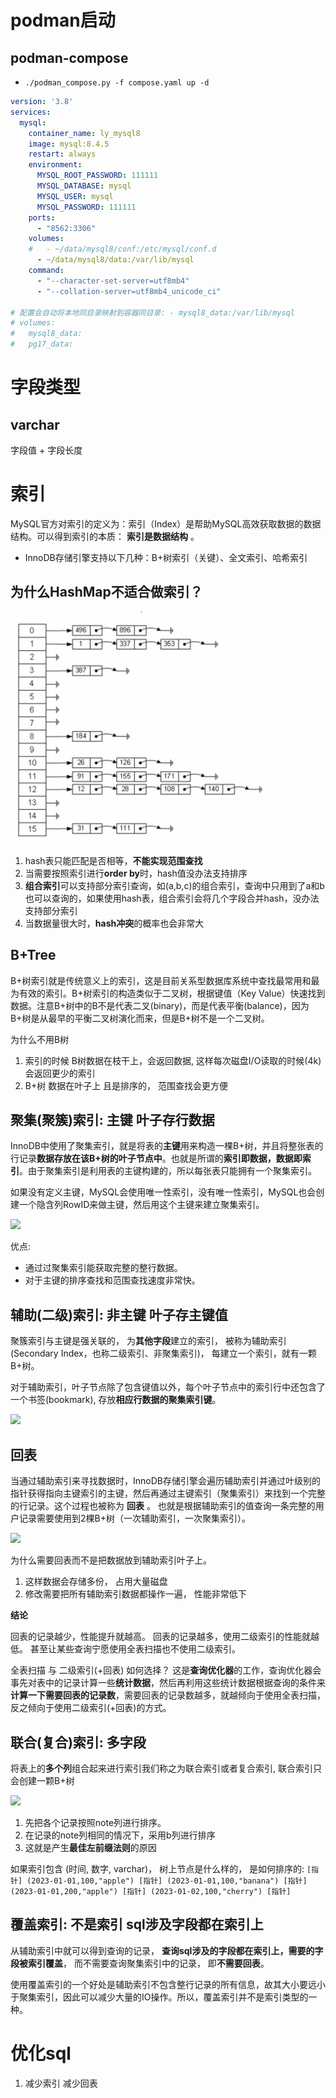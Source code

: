 # podman启动

## podman-compose

- `./podman_compose.py -f compose.yaml up -d`

```yaml
version: '3.8'
services:
  mysql:
    container_name: ly_mysql8
    image: mysql:8.4.5
    restart: always
    environment:
      MYSQL_ROOT_PASSWORD: 111111
      MYSQL_DATABASE: mysql
      MYSQL_USER: mysql
      MYSQL_PASSWORD: 111111
    ports:
      - "8562:3306"
    volumes:
    #   - ~/data/mysql8/conf:/etc/mysql/conf.d
      - ~/data/mysql8/data:/var/lib/mysql
    command: 
      - "--character-set-server=utf8mb4"
      - "--collation-server=utf8mb4_unicode_ci"

# 配置会自动将本地同目录映射到容器同目录: - mysql8_data:/var/lib/mysql
# volumes:
#   mysql8_data:
#   pg17_data:
```

# 字段类型

## varchar

字段值 + 字段长度

# 索引

MySQL官方对索引的定义为：索引（Index）是帮助MySQL高效获取数据的数据结构。可以得到索引的本质： **索引是数据结构** 。

- InnoDB存储引擎支持以下几种：B+树索引（关键）、全文索引、哈希索引

## 为什么HashMap不适合做索引？

![](/db/img/mysql_hash_index.png)

1. hash表只能匹配是否相等，**不能实现范围查找**
2. 当需要按照索引进行**order by**时，hash值没办法支持排序
3. **组合索引**可以支持部分索引查询，如(a,b,c)的组合索引，查询中只用到了a和b也可以查询的，如果使用hash表，组合索引会将几个字段合并hash，没办法支持部分索引
4. 当数据量很大时，**hash冲突**的概率也会非常大

## B+Tree

B+树索引就是传统意义上的索引，这是目前关系型数据库系统中查找最常用和最为有效的索引。B+树索引的构造类似于二叉树，根据键值（Key Value）快速找到数据。注意B+树中的B不是代表二叉(binary)，而是代表平衡(balance)，因为B+树是从最早的平衡二叉树演化而来，但是B+树不是一个二叉树。

为什么不用B树

1. 索引的时候 B树数据在枝干上，会返回数据, 这样每次磁盘I/O读取的时候(4k) 会返回更少的索引
2. B+树 数据在叶子上 且是排序的， 范围查找会更方便

## 聚集(聚簇)索引: 主键 叶子存行数据

InnoDB中使用了聚集索引，就是将表的**主键**用来构造一棵B+树，并且将整张表的行记录**数据存放在该B+树的叶子节点中**。也就是所谓的**索引即数据，数据即索引**。由于聚集索引是利用表的主键构建的，所以每张表只能拥有一个聚集索引。

如果没有定义主键，MySQL会使用唯一性索引，没有唯一性索引，MySQL也会创建一个隐含列RowID来做主键，然后用这个主键来建立聚集索引。

![](/db/img/mysql_innodb_index.png)

优点: 
- 通过过聚集索引能获取完整的整行数据。
- 对于主键的排序查找和范围查找速度非常快。

## 辅助(二级)索引: 非主键 叶子存主键值

聚簇索引与主键是强关联的， 为**其他字段**建立的索引， 被称为辅助索引(Secondary Index，也称二级索引、非聚集索引)， 每建立一个索引，就有一颗B+树。

对于辅助索引，叶子节点除了包含键值以外，每个叶子节点中的索引行中还包含了一个书签(bookmark), 存放**相应行数据的聚集索引键**。

![](/db/img/mysql_innodb_index2.png)

## 回表

当通过辅助索引来寻找数据时，InnoDB存储引擎会遍历辅助索引并通过叶级别的指针获得指向主键索引的主键，然后再通过主键索引（聚集索引）来找到一个完整的行记录。这个过程也被称为 **回表** 。 也就是根据辅助索引的值查询一条完整的用户记录需要使用到2棵B+树（一次辅助索引，一次聚集索引）。

![](/db/img/mysql_innodb_index3.png)

为什么需要回表而不是把数据放到辅助索引叶子上。 
1. 这样数据会存储多份， 占用大量磁盘
2. 修改需要把所有辅助索引数据都操作一遍， 性能非常低下

**结论**

回表的记录越少，性能提升就越高。 回表的记录越多，使用二级索引的性能就越低。 甚至让某些查询宁愿使用全表扫描也不使用二级索引。

全表扫描 与 二级索引(+回表) 如何选择？ 这是**查询优化器**的工作，查询优化器会事先对表中的记录计算一些**统计数据**，然后再利用这些统计数据根据查询的条件来**计算一下需要回表的记录数**，需要回表的记录数越多，就越倾向于使用全表扫描，反之倾向于使用二级索引(+回表)的方式。

## 联合(复合)索引: 多字段

将表上的**多个列**组合起来进行索引我们称之为联合索引或者复合索引, 联合索引只会创建一颗B+树

![](/db/img/mysql_innodb_index4.png)

1. 先把各个记录按照note列进行排序。
2. 在记录的note列相同的情况下，采用b列进行排序
3. 这就是产生**最佳左前缀法则**的原因

如果索引包含 (时间, 数字, varchar)， 树上节点是什么样的， 是如何排序的:
`[指针] (2023-01-01,100,"apple") [指针] (2023-01-01,100,"banana") [指针] (2023-01-01,200,"apple") [指针] (2023-01-02,100,"cherry") [指针]`

## 覆盖索引: 不是索引 sql涉及字段都在索引上

从辅助索引中就可以得到查询的记录， **查询sql涉及的字段都在索引上，需要的字段被索引覆盖**， 而不需要查询聚集索引中的记录， 即**不需要回表**。

使用覆盖索引的一个好处是辅助索引不包含整行记录的所有信息，故其大小要远小于聚集索引，因此可以减少大量的IO操作。所以，覆盖索引并不是索引类型的一种。


# 优化sql

1. 减少索引 减少回表